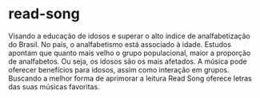 # read-song
 Visando a educação de idosos e superar o alto índice de analfabetização do Brasil. No país, o analfabetismo está associado à idade. Estudos apontam que quanto mais velho o grupo populacional, maior a proporção de analfabetos. Ou seja, os idosos são os mais afetados. A música pode oferecer benefícios para idosos, assim como interação em grupos. Buscando a melhor forma de aprimorar a leitura Read Song oferece letras das suas músicas favoritas.
